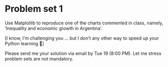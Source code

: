 # Problem set 1

Use Matplotlib to reproduce one of the charts commented in class, namely, ‘Inequality and economic growth in Argentina’.

[I know, I’m challenging you … but I don’t any other way to speed up your Python learning 👹]

Please send me your solution via email by Tue 19 (8:00 PM). Let me stress problem sets are not mandatory.
